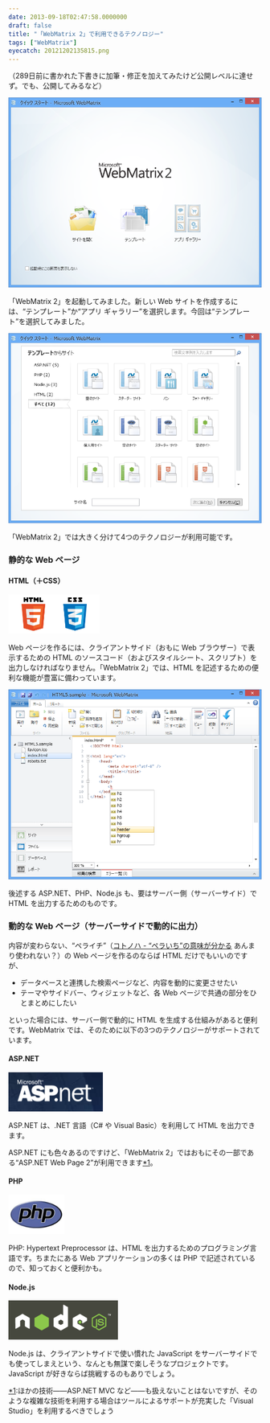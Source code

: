 ```yaml
---
date: 2013-09-18T02:47:58.0000000
draft: false
title: "「WebMatrix 2」で利用できるテクノロジー"
tags: ["WebMatrix"]
eyecatch: 20121202135815.png
---
```

<p>（289日前に書かれた下書きに加筆・修正を加えてみたけど公開レベルに達せず。でも、公開してみるなど）</p><p><span itemscope itemtype="http://schema.org/Photograph"><img src="20121202135815.png" alt="f:id:daruyanagi:20121202135815p:plain" title="f:id:daruyanagi:20121202135815p:plain" class="hatena-fotolife" itemprop="image"></span></p><p>「WebMatrix 2」を起動してみました。新しい Web サイトを作成するには、“テンプレート”か“アプリ ギャラリー”を選択します。今回は“テンプレート”を選択してみました。</p><p><span itemscope itemtype="http://schema.org/Photograph"><img src="20121202135036.png" alt="f:id:daruyanagi:20121202135036p:plain" title="f:id:daruyanagi:20121202135036p:plain" class="hatena-fotolife" itemprop="image"></span></p><p>「WebMatrix 2」では大きく分けて4つのテクノロジーが利用可能です。</p>

<div class="section">
<h3>静的な Web ページ</h3>

<div class="section">
<h4>HTML（＋CSS）</h4>
<p><span itemscope itemtype="http://schema.org/Photograph"><a href="http://f.hatena.ne.jp/daruyanagi/20121202134414" class="hatena-fotolife" itemprop="url"><img src="20121202134414.jpg" alt="f:id:daruyanagi:20121202134414j:image:h78" title="f:id:daruyanagi:20121202134414j:image:h78" class="hatena-fotolife" style="height:78px" itemprop="image"></a></span></p><p>Web ページを作るには、クライアントサイド（おもに Web ブラウザー）で表示するための HTML のソースコード（およびスタイルシート、スクリプト）を出力しなければなりません。「WebMatrix 2」では、HTML を記述するための便利な機能が豊富に備わっています。</p><p><span itemscope itemtype="http://schema.org/Photograph"><img src="20121202140258.png" alt="f:id:daruyanagi:20121202140258p:plain" title="f:id:daruyanagi:20121202140258p:plain" class="hatena-fotolife" itemprop="image"></span></p><p>後述する ASP.NET、PHP、Node.js も、要はサーバー側（サーバーサイド）で HTML を出力するためのものです。</p>

</div>
</div>
<div class="section">
<h3>動的な Web ページ（サーバーサイドで動的に出力）</h3>
<p>内容が変わらない、“ペライチ”（<a href="http://kotonoha.cc/no/142458">&#x30B3;&#x30C8;&#x30CE;&#x30CF; - &ldquo;&#x30DA;&#x30E9;&#x3044;&#x3061;&rdquo;&#x306E;&#x610F;&#x5473;&#x304C;&#x5206;&#x304B;&#x308B;</a> あんまり使われない？）の Web ページを作るのならば HTML だけでもいいのですが、</p>

<ul>
<li>データベースと連携した検索ページなど、内容を動的に変更させたい</li>
<li>テーマやサイドバー、ウィジェットなど、各 Web ページで共通の部分をひとまとめにしたい</li>
</ul><p>といった場合には、サーバー側で動的に HTML を生成する仕組みがあると便利です。WebMatrix では、そのために以下の3つのテクノロジーがサポートされています。</p>

<div class="section">
<h4>ASP.NET</h4>
<p><span itemscope itemtype="http://schema.org/Photograph"><a href="http://f.hatena.ne.jp/daruyanagi/20121202134615" class="hatena-fotolife" itemprop="url"><img src="20121202134615.png" alt="f:id:daruyanagi:20121202134615p:image:h78" title="f:id:daruyanagi:20121202134615p:image:h78" class="hatena-fotolife" style="height:78px" itemprop="image"></a></span></p><p>ASP.NET は、.NET 言語（C# や Visual Basic）を利用して HTML を出力できます。</p><p>ASP.NET にも色々あるのですけど、「WebMatrix 2」ではおもにその一部である“ASP.NET Web Page 2”が利用できます<a href="#f1" name="fn1" title="ほかの技術――ASP.NET MVC など――も扱えないことはないですが、そのような複雑な技術を利用する場合はツールによるサポートが充実した「Visual Studio」を利用するべきでしょう">*1</a>。</p>

</div>
<div class="section">
<h4>PHP</h4>
<p><span itemscope itemtype="http://schema.org/Photograph"><a href="http://f.hatena.ne.jp/daruyanagi/20121202134706" class="hatena-fotolife" itemprop="url"><img src="20121202134706.jpg" alt="f:id:daruyanagi:20121202134706j:image:h78" title="f:id:daruyanagi:20121202134706j:image:h78" class="hatena-fotolife" style="height:78px" itemprop="image"></a></span></p><p>PHP: Hypertext Preprocessor は、HTML を出力するためのプログラミング言語です。ちまたにある Web アプリケーションの多くは PHP で記述されているので、知っておくと便利かも。</p>

</div>
<div class="section">
<h4>Node.js</h4>
<p><span itemscope itemtype="http://schema.org/Photograph"><a href="http://f.hatena.ne.jp/daruyanagi/20121202134939" class="hatena-fotolife" itemprop="url"><img src="20121202134939.png" alt="f:id:daruyanagi:20121202134939p:image:h78" title="f:id:daruyanagi:20121202134939p:image:h78" class="hatena-fotolife" style="height:78px" itemprop="image"></a></span></p><p>Node.js は、クライアントサイドで使い慣れた JavaScript をサーバーサイドでも使ってしまえという、なんとも無謀で楽しそうなプロジェクトです。JavaScript が好きならば挑戦するのもありでしょう。</p>

</div>
</div><div class="footnote">
<p class="footnote"><a href="#fn1" name="f1" class="footnote-number">*1</a><span class="footnote-delimiter">:</span><span class="footnote-text">ほかの技術――ASP.NET MVC など――も扱えないことはないですが、そのような複雑な技術を利用する場合はツールによるサポートが充実した「Visual Studio」を利用するべきでしょう</span></p>
</div>